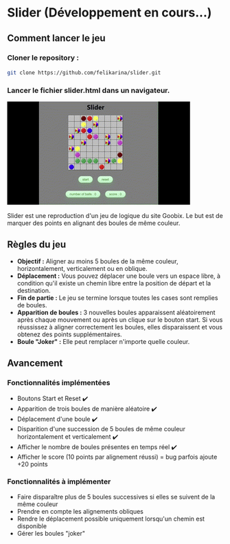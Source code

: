 # Slider (Développement en cours...)

## Comment lancer le jeu

### Cloner le repository :
```bash
git clone https://github.com/felikarina/slider.git
```
### Lancer le fichier slider.html dans un navigateur.

![](game.gif)

Slider est une reproduction d'un jeu de logique du site Goobix. Le but est de marquer des points en alignant des boules de même couleur.

## Règles du jeu

- **Objectif :** Aligner au moins 5 boules de la même couleur, horizontalement, verticalement ou en oblique.
- **Déplacement :** Vous pouvez déplacer une boule vers un espace libre, à condition qu'il existe un chemin libre entre la position de départ et la destination.
- **Fin de partie :** Le jeu se termine lorsque toutes les cases sont remplies de boules.
- **Apparition de boules :** 3 nouvelles boules apparaissent aléatoirement après chaque mouvement ou après un clique sur le bouton start. Si vous réussissez à aligner correctement les boules, elles disparaissent et vous obtenez des points supplémentaires.
- **Boule "Joker" :** Elle peut remplacer n'importe quelle couleur.

## Avancement

### Fonctionnalités implémentées
- Boutons Start et Reset ✔️
- Apparition de trois boules de manière aléatoire ✔️
- Déplacement d'une boule ✔️
- Disparition d'une succession de 5 boules de même couleur horizontalement et verticalement ✔️
- Afficher le nombre de boules présentes en temps réel ✔️
- Afficher le score (10 points par alignement réussi) = bug parfois ajoute +20 points

### Fonctionnalités à implémenter
- Faire disparaître plus de 5 boules successives si elles se suivent de la même couleur
- Prendre en compte les alignements obliques
- Rendre le déplacement possible uniquement lorsqu'un chemin est disponible
- Gérer les boules "joker"
